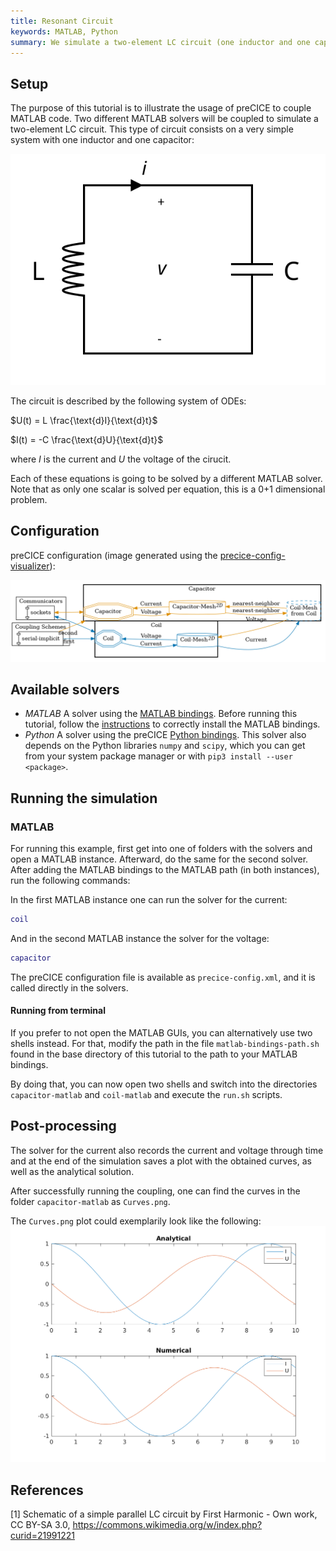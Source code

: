 ```yaml
---
title: Resonant Circuit
keywords: MATLAB, Python
summary: We simulate a two-element LC circuit (one inductor and one capacitor).
---
```



## Setup

The purpose of this tutorial is to illustrate the usage of preCICE to couple MATLAB code. Two different MATLAB solvers will be coupled to simulate a two-element LC circuit. This type of circuit consists on a very simple system with one inductor and one capacitor:

![LC circuit diagram [1]](images/tutorials-resonant-circuit-diagram.svg)

The circuit is described by the following system of ODEs:

$U(t) = L \frac{\text{d}I}{\text{d}t}$

$I(t) = -C \frac{\text{d}U}{\text{d}t}$

where $I$ is the current and $U$ the voltage of the cirucit.

Each of these equations is going to be solved by a different MATLAB solver. Note that as only one scalar is solved per equation, this is a 0+1 dimensional problem.

## Configuration

preCICE configuration (image generated using the [precice-config-visualizer](https://precice.org/tooling-config-visualization.html)):

![preCICE configuration visualization](images/tutorials-resonant-circuit-precice-config.png)

## Available solvers

* *MATLAB* A solver using the [MATLAB bindings](https://precice.org/installation-bindings-matlab.html).
 Before running this tutorial, follow the [instructions](https://precice.org/installation-bindings-matlab.html) to correctly install the MATLAB bindings.
* *Python* A solver using the preCICE [Python bindings](https://precice.org/installation-bindings-python.html). This solver also depends on the Python libraries `numpy` and `scipy`, which you can get from your system package manager or with `pip3 install --user <package>`.

## Running the simulation

### MATLAB

For running this example, first get into one of folders with the solvers and open a MATLAB instance.
Afterward, do the same for the second solver.
After adding the MATLAB bindings to the MATLAB path (in both instances), run the following commands:

In the first MATLAB instance one can run the solver for the current:

```MATLAB
coil
```

And in the second MATLAB instance the solver for the voltage:

```MATLAB
capacitor
```

The preCICE configuration file is available as `precice-config.xml`, and it is called directly in the solvers.

#### Running from terminal

If you prefer to not open the MATLAB GUIs, you can alternatively use two shells instead.
For that, modify the path in the file `matlab-bindings-path.sh` found in the base directory of this tutorial to the path to your MATLAB bindings.

By doing that, you can now open two shells and switch into the directories `capacitor-matlab` and `coil-matlab` and execute the `run.sh` scripts.

## Post-processing

The solver for the current also records the current and voltage through time and at the end of the simulation saves a plot with the obtained curves, as well as the analytical solution.

After successfully running the coupling, one can find the curves in the folder `capacitor-matlab` as `Curves.png`.

The `Curves.png` plot could exemplarily look like the following:
![Voltage and current plot of the resonant circuit](images/tutorials-resonant-circuit-curves.png)

## References

[1] Schematic of a simple parallel LC circuit by First Harmonic - Own work, CC BY-SA 3.0, https://commons.wikimedia.org/w/index.php?curid=21991221

